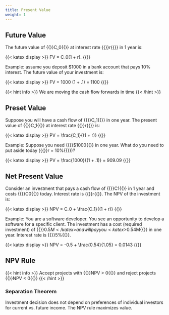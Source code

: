```yaml
---
title: Present Value
weight: 1
---
```


## Future Value

The future value of {{<katex>}}C_0{{</katex>}} at interest rate
{{<katex>}}r{{</katex>}} in 1 year is:

{{< katex display >}}
FV = C_0(1 + r).
{{</katex>}}

Example: assume you deposit $1000 in a bank account that pays 10% interest. The
future value of your investment is:

{{< katex display >}}
FV = 1000 (1 + .1) = 1100
{{</katex>}}

{{< hint info >}}
We are moving the cash flow forwards in time
{{< /hint >}}

## Preset Value

Suppose you will have a cash flow of {{<katex>}}C_1{{</katex>}} in one year. The
present value of {{<katex>}}C_1{{</katex>}} at interest rate
{{<katex>}}r{{</katex>}} is:

{{< katex display >}}
PV = \frac{C_1}{(1 + r)}
{{</katex>}}

Example: Suppose you need {{<katex>}}\$1000{{</katex>}} in one year. What do you
need to put aside today ({{<katex>}}r = 10\%{{</katex>}})?

{{< katex display >}}
PV = \frac{1000}{(1 + .1)} = 909.09
{{</katex>}}

## Net Present Value

Consider an investment that pays a cash flow of {{<katex>}}C1{{</katex>}} in 1
year and costs {{<katex>}}C0{{</katex>}} today. Interest rate is
{{<katex>}}r{{</katex>}}. The NPV of the investment is:

{{< katex display >}}
NPV = C_0 + \frac{C_1}{(1 + r)}
{{</katex>}}

Example: You are a software developer. You see an opportunity to develop a
software for a specific client. The investment has a cost (required investment)
of {{<katex>}}$0.5M{{</katex>}} and will pay you {{<katex>}}$0.54M{{</katex>}}
in one year. Interest rate is {{<katex>}}5%{{</katex>}}.

{{< katex display >}}
NPV = -0.5 + \frac{0.54}{1.05} = 0.0143
{{</katex>}}

## NPV Rule

{{< hint info >}}
Accept projects with {{<katex>}}NPV > 0{{</katex>}} and reject projects
{{<katex>}}NPV < 0{{</katex>}}
{{< /hint >}}

### Separation Theorem

Investment decision does not depend on preferences of individual investors for
current vs. future income. The NPV rule maximizes value.